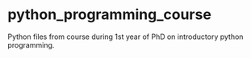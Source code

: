 # python_programming_course
Python files from course during 1st year of PhD on introductory python programming.
